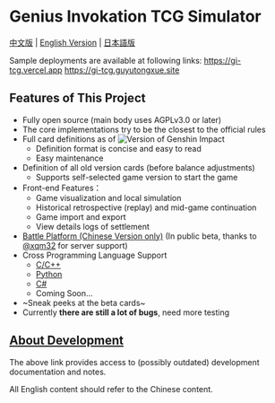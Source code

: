 # Genius Invokation TCG Simulator

[中文版](./README.md)  | [English Version](./README.en.md) | [日本語版](./README.jp.md)

Sample deployments are available at following links:
https://gi-tcg.vercel.app
https://gi-tcg.guyutongxue.site


## Features of This Project

- Fully open source (main body uses AGPLv3.0 or later)
- The core implementations try to be the closest to the official rules
- Full card definitions as of ![Version of Genshin Impact](https://img.shields.io/badge/dynamic/json?url=https%3A%2F%2Fgi.xqm32.org%2Fapi%2Fversion&query=%24.currentGameVersion&label=%E5%8E%9F%E7%A5%9E)
  - Definition format is concise and easy to read
  - Easy maintenance
- Definition of all old version cards (before balance adjustments)
  - Supports self-selected game version to start the game
- Front-end Features：
  - Game visualization and local simulation
  - Historical retrospective (replay) and mid-game continuation
  - Game import and export
  - View details logs of settlement
- [Battle Platform (Chinese Version only)](https://gi.xqm32.org) (In public beta, thanks to [@xqm32](https://github.com/xqm32) for server support)
- Cross Programming Language Support
  - [C/C++](./packages/cbinding/)
  - [Python](./packages/pybinding/)
  - [C#](./packages/csbinding/)
  - Coming Soon...
- ~Sneak peeks at the beta cards~
- Currently **there are still a lot of bugs**, need more testing

## [About Development](./docs/development/README.md)

The above link provides access to (possibly outdated) development documentation and notes.

All English content should refer to the Chinese content.
